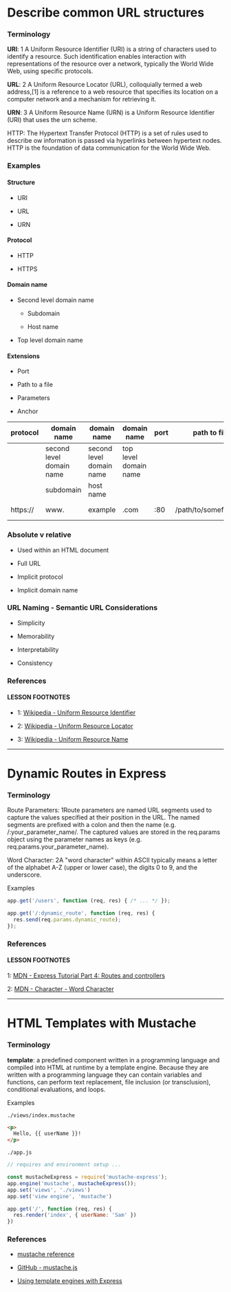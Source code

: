 # Describe common URL structures

### Terminology

**URI**: 1 A Uniform Resource Identifier (URI) is a string of characters used to identify a resource. Such identification enables interaction with representations of the resource over a network, typically the World Wide Web, using specific protocols.

**URL**: 2 A Uniform Resource Locator (URL), colloquially termed a web address,[1] is a reference to a web resource that specifies its location on a computer network and a mechanism for retrieving it.

**URN**: 3 A Uniform Resource Name (URN) is a Uniform Resource Identifier (URI) that uses the urn scheme.

HTTP: The Hypertext Transfer Protocol (HTTP) is a set of rules used to describe ow information is passed via hyperlinks between hypertext nodes. HTTP is the foundation of data communication for the World Wide Web.

### Examples

#### Structure

* URI

* URL

* URN

#### Protocol

* HTTP

* HTTPS

#### Domain name

* Second level domain name

  * Subdomain
  
  * Host name
  
* Top level domain name

#### Extensions

* Port

* Path to a file

* Parameters

* Anchor

| protocol |	domain name	| domain name	 | domain name |	port	| path to file |	parameters |	anchor |
| --- | --- | --- | --- |  --- |  --- |  --- |  --- |  
| |second level domain name |	second level domain name	| top level domain name |  |  |  |  |				
| | subdomain	| host name	|  |  |  |  |  | 				
| https:// |	www. |	example	| .com	| :80	| /path/to/somefile.html |	?key1=value1&key2=value2 |	#somewhereInTheDocument |

### Absolute v relative

* Used within an HTML document

* Full URL

* Implicit protocol

* Implicit domain name

### URL Naming - Semantic URL Considerations

* Simplicity
 
* Memorability 

* Interpretability 

* Consistency 

### References

#### LESSON FOOTNOTES

* 1: [Wikipedia - Uniform Resource Identifier](https://en.wikipedia.org/wiki/Uniform_Resource_Identifier)

* 2: [Wikipedia - Uniform Resource Locator](https://en.wikipedia.org/wiki/URL)

* 3: [Wikipedia - Uniform Resource Name](https://en.wikipedia.org/wiki/Uniform_Resource_Name)

---

# Dynamic Routes in Express

### Terminology

Route Parameters: 1Route parameters are named URL segments used to capture the values specified at their position in the URL. The named segments are prefixed with a colon and then the name (e.g. /:your_parameter_name/. The captured values are stored in the req.params object using the parameter names as keys (e.g. req.params.your_parameter_name).

Word Character: 2A "word character" within ASCII typically means a letter of the alphabet A-Z (upper or lower case), the digits 0 to 9, and the underscore.

Examples

```javascript
app.get('/users', function (req, res) { /* ... */ });

app.get('/:dynamic_route', function (req, res) {
  res.send(req.params.dynamic_route);
});
```

### References

#### LESSON FOOTNOTES

1: [MDN - Express Tutorial Part 4: Routes and controllers](https://developer.mozilla.org/en-US/docs/Learn/Server-side/Express_Nodejs/routes)

2: [MDN - Character - Word Character](https://en.wikipedia.org/wiki/Character_(computing)#Word_character)

---

# HTML Templates with Mustache

### Terminology

**template**: a predefined component written in a programming language and compiled into HTML at runtime by a template engine. Because they are written with a programming language they can contain variables and functions, can perform text replacement, file inclusion (or transclusion), conditional evaluations, and loops.

Examples

`./views/index.mustache`

```html
<p>
  Hello, {{ userName }}!
</p>
```

`./app.js`

```javascript
// requires and environment setup ...

const mustacheExpress = require('mustache-express');
app.engine('mustache', mustacheExpress());
app.set('views', './views')
app.set('view engine', 'mustache')

app.get('/', function (req, res) {
  res.render('index', { userName: 'Sam' })
})
```

### References

* [mustache reference](https://mustache.github.io/mustache.5.html)

* [GitHub - mustache.js](https://github.com/janl/mustache.js)

* [Using template engines with Express](https://expressjs.com/en/guide/using-template-engines.html)
